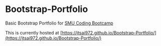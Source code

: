 # Bootstrap-Portfolio
Basic Bootstrap Portfolio for [SMU Coding Bootcamp](https://techbootcamps.smu.edu/)

This is currently hosted at [https://jtsai972.github.io/Bootstrap-Portfolio/](https://jtsai972.github.io/Bootstrap-Portfolio/)

